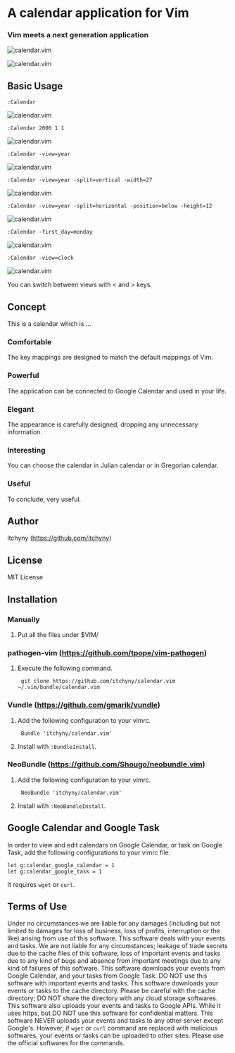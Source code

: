 # A calendar application for Vim
### Vim meets a next generation application

![calendar.vim](https://raw.github.com/wiki/itchyny/calendar.vim/image/image.png)

![calendar.vim](https://raw.github.com/wiki/itchyny/calendar.vim/image/views.png)

## Basic Usage

    :Calendar

![calendar.vim](https://raw.github.com/wiki/itchyny/calendar.vim/image/image0.png)

    :Calendar 2000 1 1

![calendar.vim](https://raw.github.com/wiki/itchyny/calendar.vim/image/image1.png)

    :Calendar -view=year

![calendar.vim](https://raw.github.com/wiki/itchyny/calendar.vim/image/image2.png)

    :Calendar -view=year -split=vertical -width=27

![calendar.vim](https://raw.github.com/wiki/itchyny/calendar.vim/image/image3.png)

    :Calendar -view=year -split=horizontal -position=below -height=12

![calendar.vim](https://raw.github.com/wiki/itchyny/calendar.vim/image/image4.png)

    :Calendar -first_day=monday

![calendar.vim](https://raw.github.com/wiki/itchyny/calendar.vim/image/image5.png)

    :Calendar -view=clock

![calendar.vim](https://raw.github.com/wiki/itchyny/calendar.vim/image/image6.png)

You can switch between views with &lt; and &gt; keys.

## Concept
This is a calendar which is ...

### Comfortable
The key mappings are designed to match the default mappings of Vim.

### Powerful
The application can be connected to Google Calendar and used in your life.

### Elegant
The appearance is carefully designed, dropping any unnecessary information.

### Interesting
You can choose the calendar in Julian calendar or in Gregorian calendar.

### Useful
To conclude, very useful.

## Author
itchyny (https://github.com/itchyny)

## License
MIT License

## Installation
### Manually
1. Put all the files under $VIM/

### pathogen-vim (https://github.com/tpope/vim-pathogen)
1. Execute the following command.

        git clone https://github.com/itchyny/calendar.vim ~/.vim/bundle/calendar.vim

### Vundle (https://github.com/gmarik/vundle)
1. Add the following configuration to your vimrc.

        Bundle 'itchyny/calendar.vim'

2. Install with `:BundleInstall`.

### NeoBundle (https://github.com/Shougo/neobundle.vim)
1. Add the following configuration to your vimrc.

        NeoBundle 'itchyny/calendar.vim'

2. Install with `:NeoBundleInstall`.

## Google Calendar and Google Task
In order to view and edit calendars on Google Calendar, or task on Google Task,
add the following configurations to your vimrc file.
```vim
let g:calendar_google_calendar = 1
let g:calendar_google_task = 1
```
It requires `wget` or `curl`.


## Terms of Use
Under no circumstances we are liable for any damages (including but not limited to damages for loss of business, loss of profits, interruption or the like) arising from use of this software.
This software deals with your events and tasks.
We are not liable for any circumstances; leakage of trade secrets due to the cache files of this software, loss of important events and tasks due to any kind of bugs and absence from important meetings due to any kind of failures of this software.
This software downloads your events from Google Calendar, and your tasks from Google Task.
DO NOT use this software with important events and tasks.
This software downloads your events or tasks to the cache directory.
Please be careful with the cache directory; DO NOT share the directory with any cloud storage softwares.
This software also uploads your events and tasks to Google APIs.
While it uses https, but DO NOT use this software for confidential matters.
This software NEVER uploads your events and tasks to any other server except Google's.
However, if `wget` or `curl` command are replaced with malicious softwares, your events or tasks can be uploaded to other sites.
Please use the official softwares for the commands.
